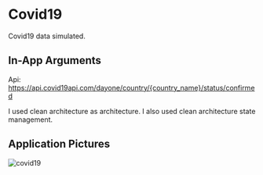 # Covid19

Covid19 data simulated.

## In-App Arguments

Api: https://api.covid19api.com/dayone/country/{country_name}/status/confirmed

I used clean architecture as architecture.
I also used clean architecture state management.

## Application Pictures

![covid19](https://user-images.githubusercontent.com/50717631/153951637-40b094a3-7e55-4b8d-ad36-8a03ff267ef8.gif)
